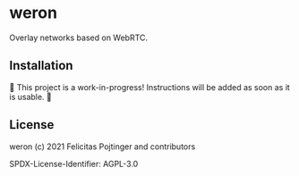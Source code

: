 # weron

Overlay networks based on WebRTC.

## Installation

🚧 This project is a work-in-progress! Instructions will be added as soon as it is usable. 🚧

## License

weron (c) 2021 Felicitas Pojtinger and contributors

SPDX-License-Identifier: AGPL-3.0
